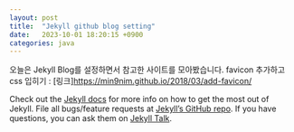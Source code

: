 ```yaml
---
layout: post
title:  "Jekyll github blog setting"
date:   2023-10-01 18:20:15 +0900
categories: java
---
```

오늘은 Jekyll Blog를 설정하면서 참고한 사이트를 모아봤습니다.
favicon 추가하고 css 입히기 : [링크]https://min9nim.github.io/2018/03/add-favicon/


Check out the [Jekyll docs][jekyll-docs] for more info on how to get the most out of Jekyll. File all bugs/feature requests at [Jekyll’s GitHub repo][jekyll-gh]. If you have questions, you can ask them on [Jekyll Talk][jekyll-talk].

[jekyll-docs]: https://jekyllrb.com/docs/home
[jekyll-gh]:   https://github.com/jekyll/jekyll
[jekyll-talk]: https://talk.jekyllrb.com/
